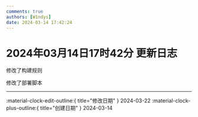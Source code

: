 ```yaml
---
comments: true
authors: [W1ndys]
date: 2024-03-14 17:42:24
---
```


# 2024年03月14日17时42分 更新日志

修改了构建规则

修改了部署脚本

<!-- more -->

---

:material-clock-edit-outline:{ title="修改日期" } 2024-03-22
:material-clock-plus-outline:{ title="创建日期" } 2024-03-14
